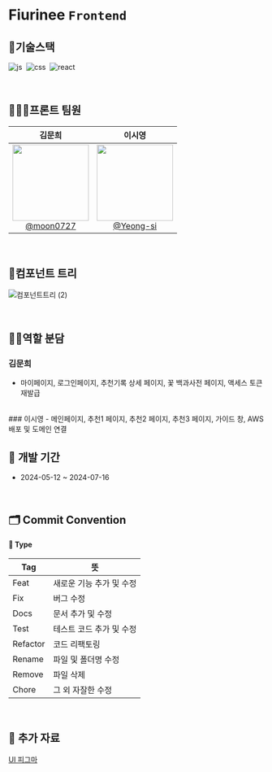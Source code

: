 # Fiurinee <code>Frontend</code>

## 🔨기술스택
![js](https://img.shields.io/badge/JavaScript-F7DF1E?style=for-the-badge&logo=JavaScript&logoColor=white)&nbsp; ![css](https://img.shields.io/badge/CSS-239120?&style=for-the-badge&logo=css3&logoColor=white) &nbsp;![react](https://img.shields.io/badge/React-20232A?style=for-the-badge&logo=react&logoColor=61DAFB)&nbsp;

<br/>

## 🧑🏻‍💻프론트 팀원
|**김문희**|**이시영**|
|:-----:|:-----:|
| [<img src="https://item.kakaocdn.net/do/296cc3e891afb5542018b43229eb30ccac8e738cb631e72fdb9a96b36413984e" height=150 width=150> <br/> @moon0727](https://github.com/moon0727) | [<img src="https://item.kakaocdn.net/do/296cc3e891afb5542018b43229eb30ccac8e738cb631e72fdb9a96b36413984e" height=150 width=150> <br/> @Yeong-si](https://github.com/Yeong-si) | 

<br/>

## 📂컴포넌트 트리
![컴포넌트트리 (2)](https://github.com/user-attachments/assets/4830957a-46f9-4519-8bc9-fafc1c433070)

<br/>

## 👭🏻역할 분담
### 김문희
- 마이페이지, 로그인페이지, 추천기록 상세 페이지, 꽃 백과사전 페이지, 액세스 토큰 재발급
<br/>
### 이시영
- 메인페이지, 추천1 페이지, 추천2 페이지, 추천3 페이지, 가이드 창, AWS 배포 및 도메인 연결

<br/>

## 📅 개발 기간
 - 2024-05-12 ~ 2024-07-16

<br/>

## **🗂️ Commit Convention**

#### **📌 Type**
| Tag      | 뜻            |
|-----------|-----------------|
| Feat      | 새로운 기능 추가 및 수정   |
| Fix       | 버그 수정  |
| Docs  | 문서 추가 및 수정 |
| Test      | 테스트 코드 추가 및 수정    |
| Refactor     | 코드 리팩토링 |
| Rename     | 파일 및 폴더명 수정 |
| Remove     | 파일 삭제 |
| Chore     | 그 외 자잘한 수정 |

<br/>

## 🎨 추가 자료
[UI 피그마](https://www.figma.com/design/N2RwJoFmqOfbiJeWZANgSM/TAVE?node-id=0-1&t=EWetEZz2fxMcBTHs-1)
